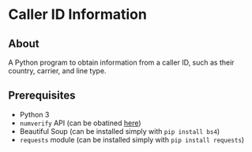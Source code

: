 # Caller ID Information

## About

A Python program to obtain information from a caller ID, such as their country, carrier, and line type.

## Prerequisites

- Python 3
- `numverify` API (can be obatined [here](https://numverify.com/product))
- Beautiful Soup (can be installed simply with `pip install bs4`)
- `requests` module (can be installed simply with `pip install requests`)
